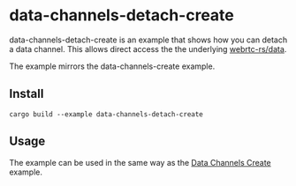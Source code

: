 # data-channels-detach-create

data-channels-detach-create is an example that shows how you can detach a data channel.
This allows direct access the the underlying [webrtc-rs/data](https://github.com/webrtc-rs/data).

The example mirrors the data-channels-create example.

## Install
```shell
cargo build --example data-channels-detach-create
```

## Usage
The example can be used in the same way as the [Data Channels Create](data-channels-create) example.

